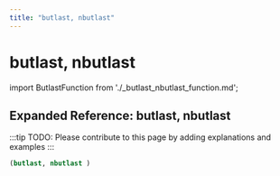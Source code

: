 ```yaml
---
title: "butlast, nbutlast"
---
```


# butlast, nbutlast

import ButlastFunction from './_butlast_nbutlast_function.md';

<ButlastFunction />

## Expanded Reference: butlast, nbutlast

:::tip
TODO: Please contribute to this page by adding explanations and examples
:::

```lisp
(butlast, nbutlast )
```
